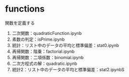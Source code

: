 # functions
関数を定義する
1. 二次関数：quadraticFunction.ipynb
2. 素数の判定：isPrime.ipynb
3. 統計：リスト中のデータの平均と標準偏差：stat0.ipynb
4. 再帰関数：階乗：factorial.ipynb
5. 再帰関数：二項係数：binomial.ipynb
6. 二次方程式の解：quadratic.ipynb
7. 統計2：リスト中のデータの平均と標準偏差：stat2.ipynbS
